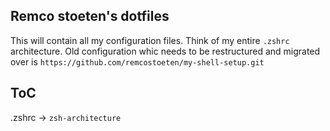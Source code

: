 ## Remco stoeten's dotfiles

This will contain all my configuration files. Think of my entire `.zshrc` architecture. Old configuration whic needs to be restructured and migrated over is `https://github.com/remcostoeten/my-shell-setup.git`

## ToC

.zshrc -> `zsh-architecture`

